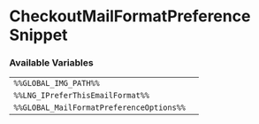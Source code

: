 # CheckoutMailFormatPreference   Snippet

### Available Variables
|||
|---|---|
| `%%GLOBAL_IMG_PATH%%` |
| `%%LNG_IPreferThisEmailFormat%%` |
| `%%GLOBAL_MailFormatPreferenceOptions%%` |
